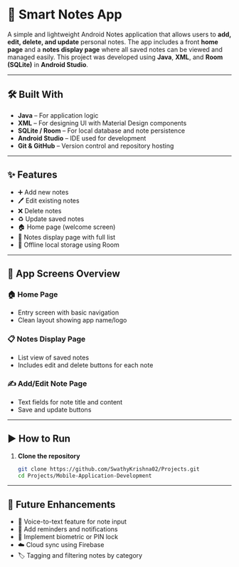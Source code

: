 # 📱 Smart Notes App

A simple and lightweight Android Notes application that allows users to **add, edit, delete, and update** personal notes. The app includes a front **home page** and a **notes display page** where all saved notes can be viewed and managed easily. This project was developed using **Java**, **XML**, and **Room (SQLite)** in **Android Studio**.

---

## 🛠 Built With

- **Java** – For application logic  
- **XML** – For designing UI with Material Design components  
- **SQLite / Room** – For local database and note persistence  
- **Android Studio** – IDE used for development  
- **Git & GitHub** – Version control and repository hosting  

---

## ✨ Features

- ➕ Add new notes  
- 🖊️ Edit existing notes  
- ❌ Delete notes  
- ♻️ Update saved notes  
- 🏠 Home page (welcome screen)  
- 📄 Notes display page with full list  
- 💾 Offline local storage using Room  

---

## 📸 App Screens Overview

### 🏠 Home Page
- Entry screen with basic navigation
- Clean layout showing app name/logo

### 📋 Notes Display Page
- List view of saved notes
- Includes edit and delete buttons for each note

### ✍️ Add/Edit Note Page
- Text fields for note title and content
- Save and update buttons

---

## ▶️ How to Run

1. **Clone the repository**
   ```bash
   git clone https://github.com/SwathyKrishna02/Projects.git
   cd Projects/Mobile-Application-Development

---

## 🧪 Future Enhancements

- 🎤 Voice-to-text feature for note input
- 🔔 Add reminders and notifications
- 🔐 Implement biometric or PIN lock
- ☁️ Cloud sync using Firebase
- 🏷️ Tagging and filtering notes by category
